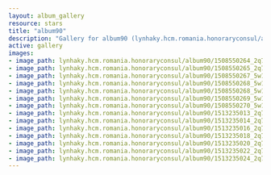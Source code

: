 ```yaml
---
layout: album_gallery
resource: stars
title: "album90"
description: "Gallery for album90 (lynhaky.hcm.romania.honoraryconsul/album90)"
active: gallery
images:
- image_path: lynhaky.hcm.romania.honoraryconsul/album90/1508550264_2q7a1006aab.jpg
- image_path: lynhaky.hcm.romania.honoraryconsul/album90/1508550265_2q7a1022b.jpg
- image_path: lynhaky.hcm.romania.honoraryconsul/album90/1508550267_5w1a0921b.jpg
- image_path: lynhaky.hcm.romania.honoraryconsul/album90/1508550268_5w1a0929b.jpg
- image_path: lynhaky.hcm.romania.honoraryconsul/album90/1508550268_5w1a0956b.jpg
- image_path: lynhaky.hcm.romania.honoraryconsul/album90/1508550269_5w1a1061b.jpg
- image_path: lynhaky.hcm.romania.honoraryconsul/album90/1508550270_5w1a1198b.jpg
- image_path: lynhaky.hcm.romania.honoraryconsul/album90/1513235013_2q7a1182b.jpg
- image_path: lynhaky.hcm.romania.honoraryconsul/album90/1513235014_2q7a1205b.jpg
- image_path: lynhaky.hcm.romania.honoraryconsul/album90/1513235016_2q7a1266b.jpg
- image_path: lynhaky.hcm.romania.honoraryconsul/album90/1513235018_2q7a1396b.jpg
- image_path: lynhaky.hcm.romania.honoraryconsul/album90/1513235020_2q7a1535b.jpg
- image_path: lynhaky.hcm.romania.honoraryconsul/album90/1513235022_2q7a1542b.jpg
- image_path: lynhaky.hcm.romania.honoraryconsul/album90/1513235024_2q7a1543b.jpg
---
```

